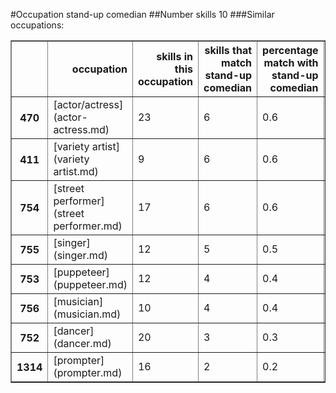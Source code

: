 #Occupation stand-up comedian
##Number skills 10
###Similar occupations:
<table border="1" class="dataframe">
  <thead>
    <tr style="text-align: right;">
      <th></th>
      <th>occupation</th>
      <th>skills in this occupation</th>
      <th>skills that match stand-up comedian</th>
      <th>percentage match with stand-up comedian</th>
      <th>skills not in stand-up comedian</th>
    </tr>
  </thead>
  <tbody>
    <tr>
      <th>470</th>
      <td>[actor/actress](actor-actress.md)</td>
      <td>23</td>
      <td>6</td>
      <td>0.6</td>
      <td>17</td>
    </tr>
    <tr>
      <th>411</th>
      <td>[variety artist](variety artist.md)</td>
      <td>9</td>
      <td>6</td>
      <td>0.6</td>
      <td>3</td>
    </tr>
    <tr>
      <th>754</th>
      <td>[street performer](street performer.md)</td>
      <td>17</td>
      <td>6</td>
      <td>0.6</td>
      <td>11</td>
    </tr>
    <tr>
      <th>755</th>
      <td>[singer](singer.md)</td>
      <td>12</td>
      <td>5</td>
      <td>0.5</td>
      <td>7</td>
    </tr>
    <tr>
      <th>753</th>
      <td>[puppeteer](puppeteer.md)</td>
      <td>12</td>
      <td>4</td>
      <td>0.4</td>
      <td>8</td>
    </tr>
    <tr>
      <th>756</th>
      <td>[musician](musician.md)</td>
      <td>10</td>
      <td>4</td>
      <td>0.4</td>
      <td>6</td>
    </tr>
    <tr>
      <th>752</th>
      <td>[dancer](dancer.md)</td>
      <td>20</td>
      <td>3</td>
      <td>0.3</td>
      <td>17</td>
    </tr>
    <tr>
      <th>1314</th>
      <td>[prompter](prompter.md)</td>
      <td>16</td>
      <td>2</td>
      <td>0.2</td>
      <td>14</td>
    </tr>
  </tbody>
</table>
